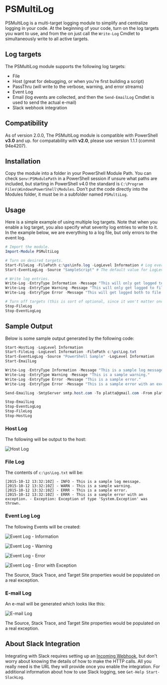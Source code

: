# PSMultiLog
PSMultiLog is a multi-target logging module to simplify and centralize logging in your code. At the beginning of your code, turn on the log targets you want to use, and from the on just call the `Write-Log` Cmdlet to simultaneously write to all active targets.

## Log targets
The PSMultiLog module supports the following log targets:

- File
- Host (great for debugging, or when you're first building a script)
- PassThru (will write to the verbose, warning, and error streams)
- Event Log
- Email (log events are collected, and then the `Send-EmailLog` Cmdlet is used to send the actual e-mail)
- Slack webhook integration

## Compatibility
As of version 2.0.0, The PSMultiLog module is compatible with PowerShell __v3.0__ and up. for compatability with __v2.0__, please use version 1.1.1 (commit 94e4207).

## Installation
Copy the module into a folder in your PowerShell Module Path. You can check `$env:PSModulePath` in a PowerShell session if unsure what paths are included, but starting in PowerShell v4.0 the standard is `C:\Program Files\WindowsPowerShell\Modules`. Don't put the code directly into the Modules folder, it must be in a subfolder named `PSMultiLog`.

## Usage
Here is a simple example of using multiple log targets. Note that when you enable a log target, you also specify what severity log entries to write to it. In the example below, we are everything to a log file, but only errors to the event log.

```powershell
# Import the module.
Import-Module PSMultiLog

# Turn on desired targets.
Start-FileLog -FilePath c:\ps\info.log -LogLevel Information # Log everything.
Start-EventLogLog -Source "SampleScript" # The default value for LogLevel is "Error".

# Write log entries.
Write-Log -EntryType Information -Message "This will only get logged to file."
Write-Log -EntryType Warning -Message "This will only get logged to file."
Write-Log -EntryType Error -Message "This will get logged both to file and to the Event Log."

# Turn off targets (this is sort of optional, since it won't matter once the script exits).
Stop-FileLog
Stop-EventLogLog
```

## Sample Output

Below is some sample output generated by the following code:

```powershell
Start-HostLog -LogLevel Information
Start-FileLog -LogLevel Information -FilePath c:\ps\Log.txt
Start-EventLogLog -Source "PowerShell Sample" -LogLevel Information
Start-EmailLog

Write-Log -EntryType Information -Message "This is a sample log message."
Write-Log -EntryType Warning -Message "This is a sample warning."
Write-Log -EntryType Error -Message "This is a sample error."
Write-Log -EntryType Error -Message "This is a sample error with an exception." -Exception (New-Object -TypeName Exception)

Send-EmailLog -SmtpServer smtp.host.com -To platta@gmail.com -From platta@gmail.com -Subject "Sample Log" -Message "This is a sample log." -LogLevel Information

Stop-EmailLog
Stop-EventLogLog
Stop-FileLog
Stop-HostLog
```

### Host Log

The following will be output to the host:

![Host Log](https://cloud.githubusercontent.com/assets/946913/10434414/554666e6-70e7-11e5-99f4-601ab9218a02.PNG)

### File Log

The contents of `c:\ps\Log.txt` will be:

```
[2015-10-12 13:32:10Z] - INFO - This is a sample log message.
[2015-10-12 13:32:10Z] - WARN - This is a sample warning.
[2015-10-12 13:32:10Z] - ERRR - This is a sample error.
[2015-10-12 13:32:10Z] - ERRR - This is a sample error with an exception. - Exception: Exception of type 'System.Exception' was thrown.
```

### Event Log Log

The following Events will be created:

![Event Log - Information](https://cloud.githubusercontent.com/assets/946913/10434412/55451840-70e7-11e5-863e-de06a39ae24d.PNG)

![Event Log - Warning](https://cloud.githubusercontent.com/assets/946913/10434413/55458ba4-70e7-11e5-9612-59a5e9c573c6.PNG)

![Event Log - Error](https://cloud.githubusercontent.com/assets/946913/10434411/55444140-70e7-11e5-8dc8-a104ec2f09a4.PNG)

![Event Log - Error with Exception](https://cloud.githubusercontent.com/assets/946913/10434410/5542f72c-70e7-11e5-8473-79cc6048d7f4.PNG)

The Source, Stack Trace, and Target Site properties would be populated on a real exception.

### E-mail Log

An e-mail will be generated which looks like this:

![E-mail Log](https://cloud.githubusercontent.com/assets/946913/10434409/5542458e-70e7-11e5-97a7-bdf6d114d179.PNG)

The Source, Stack Trace, and Target Site properties would be populated on a real exception.

## About Slack Integration

Integrating with Slack requires setting up an [Incoming Webhook](https://api.slack.com/incoming-webhooks), but don't worry about knowing the details of how to make the HTTP calls. All you really need is the URL they will provide once you enable the integration. For additional information about how to use Slack logging, see `Get-Help Start-SlackLog`.
